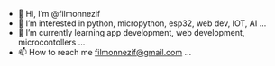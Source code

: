 - 👋 Hi, I’m @filmonnezif
- 👀 I’m interested in python, micropython, esp32, web dev, IOT, AI ...
- 🌱 I’m currently learning app development, web development, microcontollers ...
- 📫 How to reach me filmonnezif@gmail.com ...

<!---
filmonnezif/filmonnezif is a ✨ special ✨ repository because its `README.md` (this file) appears on your GitHub profile.
You can click the Preview link to take a look at your changes.
--->

